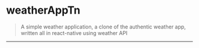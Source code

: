 # weatherAppTn
   > A simple weather application, a clone of the authentic weather app, written all in react-native using weather API
   <hr> </hr>